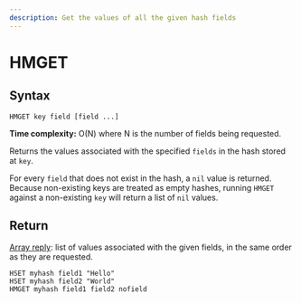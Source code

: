 ```yaml
---
description: Get the values of all the given hash fields
---
```


# HMGET

## Syntax

    HMGET key field [field ...]

**Time complexity:** O(N) where N is the number of fields being requested.

Returns the values associated with the specified `fields` in the hash stored at
`key`.

For every `field` that does not exist in the hash, a `nil` value is returned.
Because non-existing keys are treated as empty hashes, running `HMGET` against
a non-existing `key` will return a list of `nil` values.

## Return

[Array reply](https://redis.io/docs/reference/protocol-spec#resp-arrays): list of values associated with the given fields, in the same
order as they are requested.

```cli
HSET myhash field1 "Hello"
HSET myhash field2 "World"
HMGET myhash field1 field2 nofield
```
